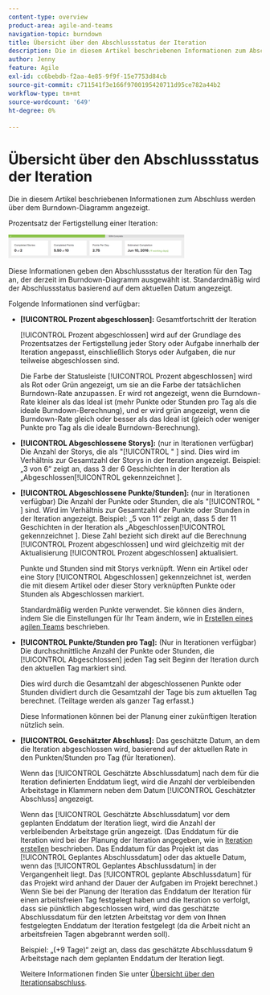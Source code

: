 ```yaml
---
content-type: overview
product-area: agile-and-teams
navigation-topic: burndown
title: Übersicht über den Abschlussstatus der Iteration
description: Die in diesem Artikel beschriebenen Informationen zum Abschluss werden über dem Burndown-Diagramm angezeigt.
author: Jenny
feature: Agile
exl-id: cc6bebdb-f2aa-4e85-9f9f-15e7753d84cb
source-git-commit: c711541f3e166f9700195420711d95ce782a44b2
workflow-type: tm+mt
source-wordcount: '649'
ht-degree: 0%

---
```


# Übersicht über den Abschlussstatus der Iteration

Die in diesem Artikel beschriebenen Informationen zum Abschluss werden über dem Burndown-Diagramm angezeigt.

Prozentsatz der Fertigstellung einer Iteration:

![Bedienfeld „Iterationsdetails“](assets/burndown-percentcomplete-350x47.png)

Diese Informationen geben den Abschlussstatus der Iteration für den Tag an, der derzeit im Burndown-Diagramm ausgewählt ist. Standardmäßig wird der Abschlussstatus basierend auf dem aktuellen Datum angezeigt.

Folgende Informationen sind verfügbar:

* **[!UICONTROL Prozent abgeschlossen]:** Gesamtfortschritt der Iteration

  [!UICONTROL Prozent abgeschlossen] wird auf der Grundlage des Prozentsatzes der Fertigstellung jeder Story oder Aufgabe innerhalb der Iteration angepasst, einschließlich Storys oder Aufgaben, die nur teilweise abgeschlossen sind.

  Die Farbe der Statusleiste [!UICONTROL Prozent abgeschlossen] wird als Rot oder Grün angezeigt, um sie an die Farbe der tatsächlichen Burndown-Rate anzupassen. Er wird rot angezeigt, wenn die Burndown-Rate kleiner als das Ideal ist (mehr Punkte oder Stunden pro Tag als die ideale Burndown-Berechnung), und er wird grün angezeigt, wenn die Burndown-Rate gleich oder besser als das Ideal ist (gleich oder weniger Punkte pro Tag als die ideale Burndown-Berechnung).

* **[!UICONTROL Abgeschlossene Storys]:** (nur in Iterationen verfügbar) Die Anzahl der Storys, die als &quot;[!UICONTROL &quot; ] sind. Dies wird im Verhältnis zur Gesamtzahl der Storys in der Iteration angezeigt. Beispiel: „3 von 6“ zeigt an, dass 3 der 6 Geschichten in der Iteration als „Abgeschlossen[!UICONTROL  gekennzeichnet ].
* **[!UICONTROL Abgeschlossene Punkte/Stunden]:** (nur in Iterationen verfügbar) Die Anzahl der Punkte oder Stunden, die als &quot;[!UICONTROL &quot; ] sind. Wird im Verhältnis zur Gesamtzahl der Punkte oder Stunden in der Iteration angezeigt. Beispiel: „5 von 11“ zeigt an, dass 5 der 11 Geschichten in der Iteration als „Abgeschlossen[!UICONTROL  gekennzeichnet ]. Diese Zahl bezieht sich direkt auf die Berechnung [!UICONTROL Prozent abgeschlossen] und wird gleichzeitig mit der Aktualisierung [!UICONTROL Prozent abgeschlossen] aktualisiert.

  Punkte und Stunden sind mit Storys verknüpft. Wenn ein Artikel oder eine Story [!UICONTROL Abgeschlossen] gekennzeichnet ist, werden die mit diesem Artikel oder dieser Story verknüpften Punkte oder Stunden als Abgeschlossen markiert.

  Standardmäßig werden Punkte verwendet. Sie können dies ändern, indem Sie die Einstellungen für Ihr Team ändern, wie in [Erstellen eines agilen Teams](../../../agile/get-started-with-agile-in-workfront/create-an-agile-team.md) beschrieben.

* **[!UICONTROL Punkte/Stunden pro Tag]:** (Nur in Iterationen verfügbar) Die durchschnittliche Anzahl der Punkte oder Stunden, die [!UICONTROL Abgeschlossen] jeden Tag seit Beginn der Iteration durch den aktuellen Tag markiert sind.

  Dies wird durch die Gesamtzahl der abgeschlossenen Punkte oder Stunden dividiert durch die Gesamtzahl der Tage bis zum aktuellen Tag berechnet. (Teiltage werden als ganzer Tag erfasst.)

  Diese Informationen können bei der Planung einer zukünftigen Iteration nützlich sein.

* **[!UICONTROL Geschätzter Abschluss]:** Das geschätzte Datum, an dem die Iteration abgeschlossen wird, basierend auf der aktuellen Rate in den Punkten/Stunden pro Tag (für Iterationen).

  Wenn das [!UICONTROL Geschätzte Abschlussdatum] nach dem für die Iteration definierten Enddatum liegt, wird die Anzahl der verbleibenden Arbeitstage in Klammern neben dem Datum [!UICONTROL Geschätzter Abschluss] angezeigt.

  Wenn das [!UICONTROL Geschätzte Abschlussdatum] vor dem geplanten Enddatum der Iteration liegt, wird die Anzahl der verbleibenden Arbeitstage grün angezeigt. (Das Enddatum für die Iteration wird bei der Planung der Iteration angegeben, wie in [Iteration erstellen](../../../agile/use-scrum-in-an-agile-team/iterations/create-an-iteration.md) beschrieben. Das Enddatum für das Projekt ist das [!UICONTROL Geplantes Abschlussdatum] oder das aktuelle Datum, wenn das [!UICONTROL Geplantes Abschlussdatum] in der Vergangenheit liegt. Das [!UICONTROL geplante Abschlussdatum] für das Projekt wird anhand der Dauer der Aufgaben im Projekt berechnet.) Wenn Sie bei der Planung der Iteration das Enddatum der Iteration für einen arbeitsfreien Tag festgelegt haben und die Iteration so verfolgt, dass sie pünktlich abgeschlossen wird, wird das geschätzte Abschlussdatum für den letzten Arbeitstag vor dem von Ihnen festgelegten Enddatum der Iteration festgelegt (da die Arbeit nicht an arbeitsfreien Tagen abgebrannt werden soll).

  Beispiel: „(+9 Tage)“ zeigt an, dass das geschätzte Abschlussdatum 9 Arbeitstage nach dem geplanten Enddatum der Iteration liegt.

  Weitere Informationen finden Sie unter [Übersicht über den Iterationsabschluss](#Understanding-How-Days-Off-Affect-the-Burndown-Chart).
